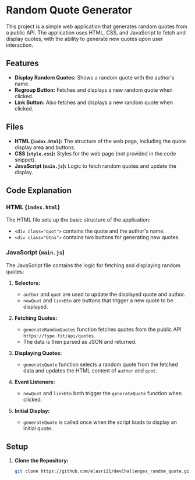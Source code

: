 # Random Quote Generator

This project is a simple web application that generates random quotes from a public API. The application uses HTML, CSS, and JavaScript to fetch and display quotes, with the ability to generate new quotes upon user interaction.

## Features

- **Display Random Quotes:** Shows a random quote with the author's name.
- **Regroup Button:** Fetches and displays a new random quote when clicked.
- **Link Button:** Also fetches and displays a new random quote when clicked.

## Files

- **HTML (`index.html`):** The structure of the web page, including the quote display area and buttons.
- **CSS (`style.css`):** Styles for the web page (not provided in the code snippet).
- **JavaScript (`main.js`):** Logic to fetch random quotes and update the display.

## Code Explanation

### HTML (`index.html`)

The HTML file sets up the basic structure of the application:

- `<div class="quot">` contains the quote and the author's name.
- `<div class="btns">` contains two buttons for generating new quotes.

### JavaScript (`main.js`)

The JavaScript file contains the logic for fetching and displaying random quotes:

1. **Selectors:**

   - `author` and `quot` are used to update the displayed quote and author.
   - `newQuot` and `linkBtn` are buttons that trigger a new quote to be displayed.

2. **Fetching Quotes:**

   - `generateRandomQuotes` function fetches quotes from the public API `https://type.fit/api/quotes`.
   - The data is then parsed as JSON and returned.

3. **Displaying Quotes:**

   - `generateQuote` function selects a random quote from the fetched data and updates the HTML content of `author` and `quot`.

4. **Event Listeners:**

   - `newQuot` and `linkBtn` both trigger the `generateQuote` function when clicked.

5. **Initial Display:**
   - `generateQuote` is called once when the script loads to display an initial quote.

## Setup

1. **Clone the Repository:**
   ```bash
   git clone https://github.com/elasri21/devChallenges_random_quote.git
   ```
